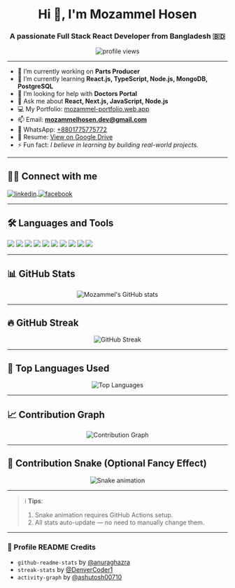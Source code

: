 <h1 align="center">Hi 👋, I'm Mozammel Hosen</h1>
<h3 align="center">A passionate Full Stack React Developer from Bangladesh 🇧🇩</h3>

<p align="center">
  <img src="https://komarev.com/ghpvc/?username=Mozammel772&label=Profile%20views&color=0e75b6&style=flat" alt="profile views"/>
</p>

---

- 🔭 I’m currently working on **Parts Producer**
- 🌱 I’m currently learning **React.js, TypeScript, Node.js, MongoDB, PostgreSQL**
- 👯 I’m looking for help with **Doctors Portal**
- 💬 Ask me about **React, Next.js, JavaScript, Node.js**
- 💻 My Portfolio: [mozammel-portfolio.web.app](https://protfolio-websites.netlify.app/)
- 📫 Email: **mozammelhosen.dev@gmail.com**
- 📱 WhatsApp: [+8801775775772](https://wa.me/8801775772)
- 📄 Resume: [View on Google Drive](https://drive.google.com/drive/folders/1k83_wfssZvqdtPGBlQyoT2KzpglJ9odj)
- ⚡ Fun fact: *I believe in learning by building real-world projects.*

---

## 🧑‍💻 Connect with me
<p align="left">
  <a href="https://www.linkedin.com/in/" target="blank">
    <img align="center" src="https://img.shields.io/badge/LinkedIn-blue?style=flat-square&logo=linkedin" alt="linkedin"/>
  </a>
  <a href="https://web.facebook.com/MozammelHosen772" target="blank">
    <img align="center" src="https://img.shields.io/badge/Facebook-1877F2?style=flat-square&logo=facebook&logoColor=white" alt="facebook"/>
  </a>
</p>

---

## 🛠️ Languages and Tools

<p>
  <img src="https://img.shields.io/badge/HTML5-E34F26?style=flat&logo=html5&logoColor=white"/>
  <img src="https://img.shields.io/badge/CSS3-1572B6?style=flat&logo=css3&logoColor=white"/>
  <img src="https://img.shields.io/badge/JavaScript-F7DF1E?style=flat&logo=javascript&logoColor=black"/>
  <img src="https://img.shields.io/badge/React-61DAFB?style=flat&logo=react&logoColor=black"/>
  <img src="https://img.shields.io/badge/Node.js-339933?style=flat&logo=nodedotjs&logoColor=white"/>
  <img src="https://img.shields.io/badge/Express.js-000000?style=flat&logo=express&logoColor=white"/>
  <img src="https://img.shields.io/badge/MongoDB-47A248?style=flat&logo=mongodb&logoColor=white"/>
  <img src="https://img.shields.io/badge/Firebase-FFCA28?style=flat&logo=firebase&logoColor=black"/>
  <img src="https://img.shields.io/badge/TailwindCSS-38B2AC?style=flat&logo=tailwind-css&logoColor=white"/>
  <img src="https://img.shields.io/badge/Linux-FCC624?style=flat&logo=linux&logoColor=black"/>
</p>

---

## 📊 GitHub Stats

<p align="center">
  <img src="https://github-readme-stats.vercel.app/api?username=Mozammel772&show_icons=true&theme=default&count_private=true" alt="Mozammel's GitHub stats" />
</p>

---

## 🔥 GitHub Streak

<p align="center">
  <img src="https://github-readme-streak-stats.herokuapp.com/?user=Mozammel772&theme=default" alt="GitHub Streak" />
</p>

---

## 🧠 Top Languages Used

<p align="center">
  <img src="https://github-readme-stats.vercel.app/api/top-langs/?username=Mozammel772&layout=compact&theme=default" alt="Top Languages" />
</p>

---

## 📈 Contribution Graph

<p align="center">
  <img src="https://github-readme-activity-graph.vercel.app/graph?username=Mozammel772&theme=github-compact" alt="Contribution Graph"/>
</p>

---

## 🐍 Contribution Snake (Optional Fancy Effect)
<p align="center">
  <img src="https://github.com/Mozammel772/Mozammel772/blob/output/github-contribution-grid-snake.svg" alt="Snake animation"/>
</p>

---

> ℹ️ **Tips**:
> 1. Snake animation requires GitHub Actions setup.
> 2. All stats auto-update — no need to manually change them.

---

### 🧩 Profile README Credits
- `github-readme-stats` by [@anuraghazra](https://github.com/anuraghazra)
- `streak-stats` by [@DenverCoder1](https://github.com/DenverCoder1)
- `activity-graph` by [@ashutosh00710](https://github.com/ashutosh00710)
